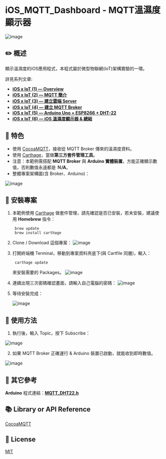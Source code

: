 # iOS_MQTT_Dashboard - MQTT溫濕度顯示器
![image](https://upload.cc/i1/2018/07/02/jQ7eMt.gif)
## :pencil2: 概述

顯示溫濕度的iOS應用程式，本程式屬於微型物聯網(IoT)架構實驗的一環。

詳見系列文章: 
  + **[iOS x IoT (1) — Overview](https://medium.com/%E5%BD%BC%E5%BE%97%E6%BD%98%E7%9A%84-swift-ios-app-%E9%96%8B%E7%99%BC%E6%95%99%E5%AE%A4/ios-x-iot-1-overview-add874221174)**
  + **[iOS x IoT (2) — MQTT 簡介](https://medium.com/%E5%BD%BC%E5%BE%97%E6%BD%98%E7%9A%84-swift-ios-app-%E9%96%8B%E7%99%BC%E6%95%99%E5%AE%A4/ios-x-iot-2-mqtt-%E7%B0%A1%E4%BB%8B-e750aa420162)**
  + **[iOS x IoT (3) — 建立雲端 Server](https://medium.com/%E5%BD%BC%E5%BE%97%E6%BD%98%E7%9A%84-swift-ios-app-%E9%96%8B%E7%99%BC%E6%95%99%E5%AE%A4/ios-x-iot-3-%E5%BB%BA%E7%AB%8B%E9%9B%B2%E7%AB%AF-server-449a5b69ad71)**
  + **[iOS x IoT (4) — 建立 MQTT Broker](https://medium.com/%E5%BD%BC%E5%BE%97%E6%BD%98%E7%9A%84-swift-ios-app-%E9%96%8B%E7%99%BC%E6%95%99%E5%AE%A4/ios-x-iot-4-%E5%BB%BA%E7%AB%8B-mqtt-broker-d86fa8f34dc8)**
  + **[iOS x IoT (5) — Arduino Uno + ESP8266 + DHT-22](https://medium.com/%E5%BD%BC%E5%BE%97%E6%BD%98%E7%9A%84-swift-ios-app-%E9%96%8B%E7%99%BC%E6%95%99%E5%AE%A4/ios-x-iot-5-arduino-uno-esp8266-dht-22-6f4c65e498ed)**
  + **[iOS x IoT (6) — iOS 溫濕度顯示器 & 總結](https://medium.com/@Syashin/ios-x-iot-6-ios-%E6%BA%AB%E6%BF%95%E5%BA%A6%E9%A1%AF%E7%A4%BA%E5%99%A8-%E7%B8%BD%E7%B5%90-8034f4ed780e)**

## :closed_book: 特色
  + 使用 [CocoaMQTT](https://github.com/emqtt/CocoaMQTT)，接收從 MQTT Broker 傳來的溫濕度資料。
  + 使用 [Carthage](https://github.com/Carthage/Carthage)，當做**第三方套件管理工具**。
  + 注意：本範例需搭配 **MQTT Broker** 與 **Arduino 實體裝置**，方能正確顯示數值，否則數值永遠都是 **Ｎ/A**。
  + 整體專案架構圖(含 Broker、Arduino)：

  ![image](https://upload.cc/i1/2018/07/02/xYEaT5.png)

## :green_book: 安裝專案
1. 本範例使用 [Carthage](https://github.com/Carthage/Carthage) 做套件管理，請先確認是否已安裝，若未安裝，建議使用 **Homebrew** 指令：

        brew update
        brew install carthage
 
2. Clone / Download 這個專案：
  ![image](https://upload.cc/i1/2018/07/03/OCuJ37.png)

3. 打開終端機 Terminal，移動到專案資料夾底下(與 Cartfile 同層)，輸入：
  
        carthage update 
    
   來安裝需要的 Packages。
   ![image](https://upload.cc/i1/2018/07/03/oGcerp.png)

4. 連續出現三次密碼確認畫面，請輸入自己電腦的密碼：
   ![image](https://upload.cc/i1/2018/07/03/jCtLHc.png)

5. 等待安裝完成：

   ![image](https://upload.cc/i1/2018/07/03/7Vpe3h.png)

## :blue_book: 使用方法
1. 執行後，輸入 Topic，按下 Subscribe：

![image](https://upload.cc/i1/2018/07/03/YsPBAL.png)

2. 如果 MQTT Broker 正確運行 & Arduino 裝置已啟動，就能收到即時數值。

![image](https://upload.cc/i1/2018/07/03/WZc0ns.png)

## :orange_book: 其它參考

**Arduino** 程式連結：**[MQTT_DHT22.h](https://gist.github.com/rf777rf777/109d95563d16a341ad1e58466ca51686)**

## :books: Library or API Reference

[CocoaMQTT](https://github.com/emqtt/CocoaMQTT)

## :memo: License
[MIT](https://zh.wikipedia.org/wiki/MIT%E8%A8%B1%E5%8F%AF%E8%AD%89)


